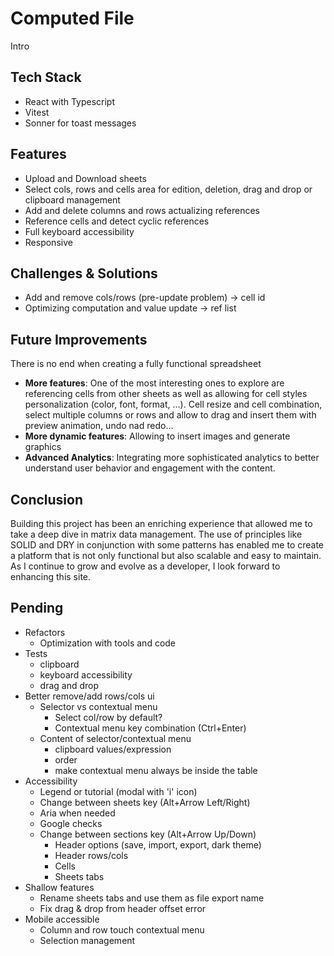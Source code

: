 # Computed File

Intro

## Tech Stack

- React with Typescript
- Vitest
- Sonner for toast messages

## Features

- Upload and Download sheets
- Select cols, rows and cells area for edition, deletion, drag and drop or clipboard management
- Add and delete columns and rows actualizing references
- Reference cells and detect cyclic references
- Full keyboard accessibility
- Responsive

## Challenges & Solutions

- Add and remove cols/rows (pre-update problem) -> cell id
- Optimizing computation and value update -> ref list

## Future Improvements

There is no end when creating a fully functional spreadsheet

- **More features**: One of the most interesting ones to explore are referencing cells from other sheets as well as allowing for cell styles personalization (color, font, format, ...). Cell resize and cell combination, select multiple columns or rows and allow to drag and insert them with preview animation, undo nad redo...
- **More dynamic features**: Allowing to insert images and generate graphics
- **Advanced Analytics**: Integrating more sophisticated analytics to better understand user behavior and engagement with the content.

## Conclusion

Building this project has been an enriching experience that allowed me to take a deep dive in matrix data management. The use of principles like SOLID and DRY in conjunction with some patterns has enabled me to create a platform that is not only functional but also scalable and easy to maintain. As I continue to grow and evolve as a developer, I look forward to enhancing this site.

## Pending

- Refactors
  - Optimization with tools and code
- Tests
  - clipboard
  - keyboard accessibility
  - drag and drop
- Better remove/add rows/cols ui
  - Selector vs contextual menu
    - Select col/row by default?
    - Contextual menu key combination (Ctrl+Enter)
  - Content of selector/contextual menu
    - clipboard values/expression
    - order
    - make contextual menu always be inside the table
- Accessibility
  - Legend or tutorial (modal with 'i' icon)
  - Change between sheets key (Alt+Arrow Left/Right)
  - Aria when needed
  - Google checks
  - Change between sections key (Alt+Arrow Up/Down)
    - Header options (save, import, export, dark theme)
    - Header rows/cols
    - Cells
    - Sheets tabs
- Shallow features
  - Rename sheets tabs and use them as file export name
  - Fix drag & drop from header offset error
- Mobile accessible
  - Column and row touch contextual menu
  - Selection management
